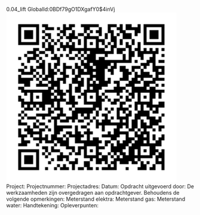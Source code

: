 0.04_lift
GlobalId:0BDf79gO1DXgafY0$4inVj
![picture](https://github.com/C-Claus/Data-Files/blob/master/QR_codes/KDV/0.04_lift.png)
Project:
Projectnummer:
Projectadres:
Datum:
Opdracht uitgevoerd door:
De werkzaamheden zijn overgedragen aan opdrachtgever. Behoudens de volgende opmerkingen:
Meterstand elektra:
Meterstand gas:
Meterstand water:
Handtekening:
Opleverpunten:
